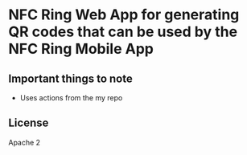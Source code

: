 # NFC Ring Web App for generating QR codes that can be used by the NFC Ring Mobile App

## Important things to note
* Uses actions from the my repo

## License
Apache 2